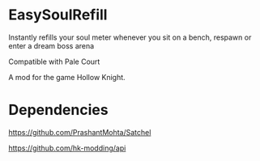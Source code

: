 # EasySoulRefill

Instantly refills your soul meter whenever you sit on a bench, respawn or enter a dream boss arena

Compatible with Pale Court

A mod for the game Hollow Knight.

# Dependencies
https://github.com/PrashantMohta/Satchel

https://github.com/hk-modding/api
